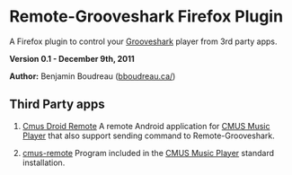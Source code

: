 # Remote-Grooveshark Firefox Plugin
A Firefox plugin to control your [Grooveshark](http://grooveshark.com/ "Grooveshark") player from 3rd party apps.

**Version 0.1 - December 9th, 2011**

**Author:** Benjamin Boudreau ([bboudreau.ca/](http://bboudreau.ca/ "Author Homepage"))

## Third Party apps

1. [Cmus Droid Remote](https://github.com/dreur/cmus-droid-remote)
 A remote Android application for [CMUS Music Player](http://cmus.sourceforge.net/) that also support sending command to Remote-Grooveshark.

2. [cmus-remote](https://gitorious.org/cmus/cmus/blobs/master/Doc/cmus-remote.txt)
 Program included in the [CMUS Music Player](http://cmus.sourceforge.net/) standard installation.
